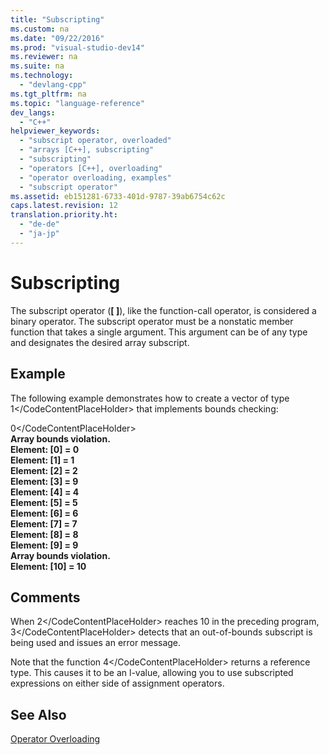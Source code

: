 ```yaml
---
title: "Subscripting"
ms.custom: na
ms.date: "09/22/2016"
ms.prod: "visual-studio-dev14"
ms.reviewer: na
ms.suite: na
ms.technology: 
  - "devlang-cpp"
ms.tgt_pltfrm: na
ms.topic: "language-reference"
dev_langs: 
  - "C++"
helpviewer_keywords: 
  - "subscript operator, overloaded"
  - "arrays [C++], subscripting"
  - "subscripting"
  - "operators [C++], overloading"
  - "operator overloading, examples"
  - "subscript operator"
ms.assetid: eb151281-6733-401d-9787-39ab6754c62c
caps.latest.revision: 12
translation.priority.ht: 
  - "de-de"
  - "ja-jp"
---
```

# Subscripting
The subscript operator (**[ ]**), like the function-call operator, is considered a binary operator. The subscript operator must be a nonstatic member function that takes a single argument. This argument can be of any type and designates the desired array subscript.  
  
## Example  
 The following example demonstrates how to create a vector of type <CodeContentPlaceHolder>1\</CodeContentPlaceHolder> that implements bounds checking:  
  
<CodeContentPlaceHolder>0\</CodeContentPlaceHolder>  
 **Array bounds violation.**  
**Element: [0] = 0**  
**Element: [1] = 1**  
**Element: [2] = 2**  
**Element: [3] = 9**  
**Element: [4] = 4**  
**Element: [5] = 5**  
**Element: [6] = 6**  
**Element: [7] = 7**  
**Element: [8] = 8**  
**Element: [9] = 9**  
**Array bounds violation.**  
**Element: [10] = 10**   
## Comments  
 When <CodeContentPlaceHolder>2\</CodeContentPlaceHolder> reaches 10 in the preceding program, <CodeContentPlaceHolder>3\</CodeContentPlaceHolder> detects that an out-of-bounds subscript is being used and issues an error message.  
  
 Note that the function <CodeContentPlaceHolder>4\</CodeContentPlaceHolder> returns a reference type. This causes it to be an l-value, allowing you to use subscripted expressions on either side of assignment operators.  
  
## See Also  
 [Operator Overloading](../vs140/operator-overloading.md)